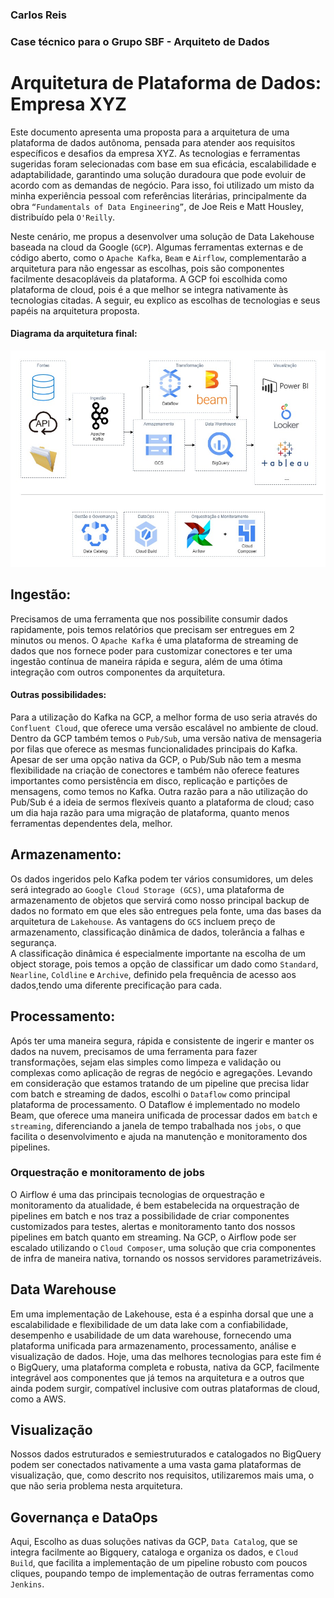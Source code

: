 ### Carlos Reis
### Case técnico para o Grupo SBF - Arquiteto de Dados
# Arquitetura de Plataforma de Dados: Empresa XYZ 


Este documento apresenta uma proposta para a arquitetura de uma plataforma de dados autônoma, pensada para atender aos requisitos específicos e desafios da empresa XYZ. As tecnologias e ferramentas sugeridas foram selecionadas com base em sua eficácia, escalabilidade e adaptabilidade, garantindo uma solução duradoura que pode evoluir de acordo com as demandas de negócio. Para isso, foi utilizado um misto da minha experiência pessoal com referências literárias, principalmente da obra `“Fundamentals of Data Engineering”`, de Joe Reis e Matt Housley, distribuído pela `O'Reilly`. 

Neste cenário, me propus a desenvolver uma solução de Data Lakehouse baseada na cloud da Google (`GCP`). Algumas ferramentas externas e de código aberto, como o `Apache Kafka`, `Beam` e `Airflow`, complementarão a arquitetura para não engessar as escolhas, pois são componentes facilmente desacopláveis da plataforma. A GCP foi escolhida como plataforma de cloud, pois é a que melhor se integra nativamente às tecnologias citadas. A seguir, eu explico as escolhas de tecnologias e seus papéis na arquitetura proposta. 

#### Diagrama da arquitetura final:

![Arquitetura](arquitetura_sbf.jpg)

## Ingestão: 

Precisamos de uma ferramenta que nos possibilite consumir dados rapidamente, pois temos relatórios que precisam ser entregues em 2 minutos ou menos. O `Apache Kafka` é uma plataforma de streaming de dados que nos fornece poder para customizar conectores e ter uma ingestão contínua de maneira rápida e segura, além de uma ótima integração com outros componentes da arquitetura. 

#### Outras possibilidades:

Para a utilização do Kafka na GCP, a melhor forma de uso seria através do `Confluent Cloud`, que oferece uma versão escalável no ambiente de cloud. Dentro da GCP também temos o `Pub/Sub`, uma versão nativa de mensageria por filas que oferece as mesmas funcionalidades principais do Kafka. Apesar de ser uma opção nativa da GCP, o Pub/Sub não tem a mesma flexibilidade na criação de conectores e também não oferece features importantes como persistência em disco, replicação e partições de mensagens, como temos no Kafka. Outra razão para a não utilização do Pub/Sub é a ideia de sermos flexíveis quanto a plataforma de cloud; caso um dia haja razão para uma migração de plataforma, quanto menos ferramentas dependentes dela, melhor.


## Armazenamento: 

Os dados ingeridos pelo Kafka podem ter vários consumidores, um deles será integrado ao `Google Cloud Storage (GCS)`, uma plataforma de armazenamento de objetos que servirá como nosso principal backup de dados no formato em que eles são entregues pela fonte, uma das bases da arquitetura de `Lakehouse`. As vantagens do `GCS` incluem preço de armazenamento, classificação dinâmica de dados, tolerância a falhas e segurança. \
A classificação dinâmica é especialmente importante na escolha de um object storage, pois temos a opção de classificar um dado como `Standard`, `Nearline`, `Coldline` e `Archive`, definido pela frequência de acesso aos dados,tendo uma diferente precificação para cada.

## Processamento: 

Após ter uma maneira segura, rápida e consistente de ingerir e manter os dados na nuvem, precisamos de uma ferramenta para fazer transformações, sejam elas simples como limpeza e validação ou complexas como aplicação de regras de negócio e agregações. Levando em consideração que estamos tratando de um pipeline que precisa lidar com batch e streaming de dados, escolhi o `Dataflow` como principal plataforma de processamento. O Dataflow é implementado no modelo Beam, que oferece uma maneira unificada de processar dados em `batch` e `streaming`, diferenciando a janela de tempo trabalhada nos `jobs`, o que facilita o desenvolvimento e ajuda na manutenção e monitoramento dos pipelines.

### Orquestração e monitoramento de jobs

O Airflow é uma das principais tecnologias de orquestração e monitoramento da atualidade, é bem estabelecida na orquestração de pipelines em batch e nos traz a possibilidade de criar componentes customizados para testes, alertas e monitoramento tanto dos nossos pipelines em batch quanto em streaming. Na GCP, o Airflow pode ser escalado utilizando o `Cloud Composer`, uma solução que cria componentes de infra de maneira nativa, tornando os nossos servidores parametrizáveis.

## Data Warehouse

Em uma implementação de Lakehouse, esta é a espinha dorsal que une a escalabilidade e flexibilidade de um data lake com a confiabilidade, desempenho e usabilidade de um data warehouse, fornecendo uma plataforma unificada para armazenamento, processamento, análise e visualização de dados. Hoje, uma das melhores tecnologias para este fim é o BigQuery, uma plataforma completa e robusta, nativa da GCP, facilmente integrável aos componentes que já temos na arquitetura e a outros que ainda podem surgir, compatível inclusive com outras plataformas de cloud, como a AWS.

## Visualização

Nossos dados estruturados e semiestruturados e catalogados no BigQuery podem ser conectados nativamente a uma vasta gama plataformas de visualização, que, como descrito nos requisitos, utilizaremos mais uma, o que não seria problema nesta arquitetura.

## Governança e DataOps

Aqui, Escolho as duas soluções nativas da GCP, `Data Catalog`, que se integra facilmente ao Bigquery, cataloga e organiza os dados, e `Cloud Build`, que facilita a implementação de um pipeline robusto com poucos cliques, poupando tempo de implementação de outras ferramentas como `Jenkins`.
